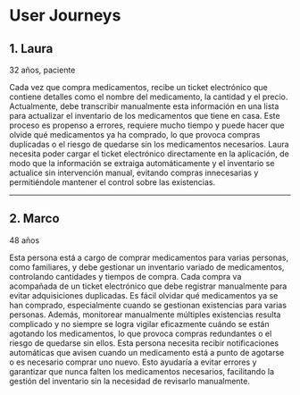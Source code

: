 # User Journeys

## 1. Laura
   32 años, paciente

Cada vez que compra medicamentos, recibe un ticket electrónico que contiene detalles como el nombre del medicamento, la cantidad y el precio. Actualmente, debe transcribir manualmente esta información en una lista para actualizar el inventario de los medicamentos que tiene en casa. Este proceso es propenso a errores, requiere mucho tiempo y puede hacer que olvide qué medicamentos ya ha comprado, lo que provoca compras duplicadas o el riesgo de quedarse sin los medicamentos necesarios. Laura necesita poder cargar el ticket electrónico directamente en la aplicación, de modo que la información se extraiga automáticamente y el inventario se actualice sin intervención manual, evitando compras innecesarias y permitiéndole mantener el control sobre las existencias.

---

## 2. Marco
   48 años

Esta persona está a cargo de comprar medicamentos para varias personas, como familiares, y debe gestionar un inventario variado de medicamentos, controlando cantidades y tiempos de compra. Cada compra va acompañada de un ticket electrónico que debe registrar manualmente para evitar adquisiciones duplicadas. Es fácil olvidar qué medicamentos ya se han comprado, especialmente cuando se gestionan existencias para varias personas. Además, monitorear manualmente múltiples existencias resulta complicado y no siempre se logra vigilar eficazmente cuándo se están agotando los medicamentos, lo que provoca compras redundantes o el riesgo de quedarse sin ellos. Esta persona necesita recibir notificaciones automáticas que avisen cuando un medicamento está a punto de agotarse o es necesario comprar uno nuevo. Esto ayudaría a evitar errores y garantizar que nunca falten los medicamentos necesarios, facilitando la gestión del inventario sin la necesidad de revisarlo manualmente.
